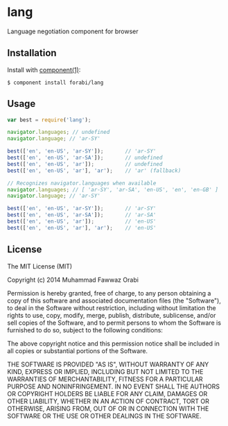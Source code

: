 
# lang

  Language negotiation component for browser

## Installation

  Install with [component(1)](http://component.io):

    $ component install forabi/lang

## Usage

```javascript
var best = require('lang');

navigator.languages; // undefined
navigator.language; // 'ar-SY'

best(['en', 'en-US', 'ar-SY']);       // 'ar-SY'
best(['en', 'en-US', 'ar-SA']);       // undefined
best(['en', 'en-US', 'ar']);          // undefined
best(['en', 'en-US', 'ar'], 'ar');    // 'ar' (fallback)

// Recognizes navigator.languages when available
navigator.languages; // [ 'ar-SY', 'ar-SA', 'en-US', 'en', 'en-GB' ]
navigator.language; // 'ar-SY'

best(['en', 'en-US', 'ar-SY']);       // 'ar-SY'
best(['en', 'en-US', 'ar-SA']);       // 'ar-SA'
best(['en', 'en-US', 'ar']);          // 'en-US'
best(['en', 'en-US', 'ar'], 'ar');    // 'en-US'

```


## License

  The MIT License (MIT)

  Copyright (c) 2014 Muhammad Fawwaz Orabi

  Permission is hereby granted, free of charge, to any person obtaining a copy
  of this software and associated documentation files (the "Software"), to deal
  in the Software without restriction, including without limitation the rights
  to use, copy, modify, merge, publish, distribute, sublicense, and/or sell
  copies of the Software, and to permit persons to whom the Software is
  furnished to do so, subject to the following conditions:

  The above copyright notice and this permission notice shall be included in
  all copies or substantial portions of the Software.

  THE SOFTWARE IS PROVIDED "AS IS", WITHOUT WARRANTY OF ANY KIND, EXPRESS OR
  IMPLIED, INCLUDING BUT NOT LIMITED TO THE WARRANTIES OF MERCHANTABILITY,
  FITNESS FOR A PARTICULAR PURPOSE AND NONINFRINGEMENT. IN NO EVENT SHALL THE
  AUTHORS OR COPYRIGHT HOLDERS BE LIABLE FOR ANY CLAIM, DAMAGES OR OTHER
  LIABILITY, WHETHER IN AN ACTION OF CONTRACT, TORT OR OTHERWISE, ARISING FROM,
  OUT OF OR IN CONNECTION WITH THE SOFTWARE OR THE USE OR OTHER DEALINGS IN
  THE SOFTWARE.